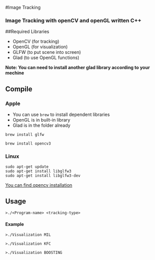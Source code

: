 #Image Tracking

### Image Tracking with openCV and openGL written C++

##Required Libraries
- OpenCV (for tracking)
- OpenGL (for visualization)
- GLFW (to put scene into screen)
- Glad (to use OpenGL functions)


**Note: You can need to install another glad library according to your mechine**

## Compile

### Apple
- You can use `brew` to install dependent libraries
- OpenGL is in built-in library
- Glad is in the folder already

`brew install glfw`

`brew install opencv3`

### Linux

```
sudo apt-get update
sudo apt-get install libglfw3
sudo apt-get install libglfw3-dev
```

[You can find opencv installation](https://docs.opencv.org/2.4/doc/tutorials/introduction/linux_install/linux_install.html)

## Usage
`>./<Program-name> <tracking-type>`

#### Example

`>./Visualization MIL`

`>./Visualization KFC`

`>./Visualization BOOSTING`



